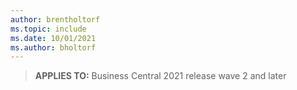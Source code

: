 ```yaml
---
author: brentholtorf
ms.topic: include
ms.date: 10/01/2021
ms.author: bholtorf
---
```

> **APPLIES TO:** Business Central 2021 release wave 2 and later